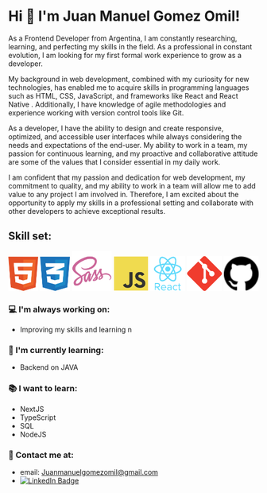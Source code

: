 # Hi 👋 I'm Juan Manuel Gomez Omil!

As a Frontend Developer from Argentina, I am constantly researching, learning, and perfecting my skills in the field. As a professional in constant evolution, I am looking for my first formal work experience to grow as a developer.

My background in web development, combined with my curiosity for new technologies, has enabled me to acquire skills in programming languages such as HTML, CSS, JavaScript, and frameworks like React and React Native
. Additionally, I have knowledge of agile methodologies and experience working with version control tools like Git.

As a developer, I have the ability to design and create responsive, optimized, and accessible user interfaces while always considering the needs and expectations of the end-user. My ability to work in a team, my passion for continuous learning, and my proactive and collaborative attitude are some of the values that I consider essential in my daily work.

I am confident that my passion and dedication for web development, my commitment to quality, and my ability to work in a team will allow me to add value to any project I am involved in. Therefore, I am excited about the opportunity to apply my skills in a professional setting and collaborate with other developers to achieve exceptional results.

## Skill set:

<p align="left">
<img src="./assets/html.svg" height="auto" width="60">
<img src="./assets/css.svg" height="auto" width="60">
<img src="./assets/sass.svg" height="auto" width="80">
<img src="./assets/javascript.svg" height="auto" width="70">
<img src="./assets/react.svg" height="auto" width="70">
<img src="./assets/git.svg" height="auto" width="70">
<img src="./assets/github.svg" height="auto" width="70">
</p>

### 💻 I'm always working on:
- Improving my skills and learning n

### 🌱 I'm currently learning:
- Backend on JAVA

### 📚 I want to learn:
- NextJS
- TypeScript
- SQL
- NodeJS

### 📌 Contact me at:
- email: Juanmanuelgomezomil@gmail.com
- <a href="https://www.linkedin.com/in/juan-manuel-gomez-omil/"><img src="https://img.shields.io/badge/LinkedIn-blue?style=for-the-badge&logo=linkedin&logoColor=white" alt="LinkedIn Badge"/></a>
